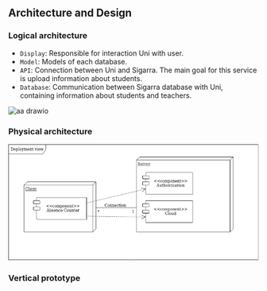 ## Architecture and Design


### Logical architecture

- `Display`: Responsible for interaction Uni with user.
- `Model`: Models of each database.
- `API`: Connection between Uni and Sigarra. The main goal for this service is upload information about students.
- `Database`: Communication between Sigarra database with Uni, containing information about students and teachers.

![aa drawio](https://user-images.githubusercontent.com/72892065/162307299-8668a01f-3662-49d6-a930-b346f15dadfd.png)

### Physical architecture

![Deployment View](../images/deployment_view.png)

### Vertical prototype

